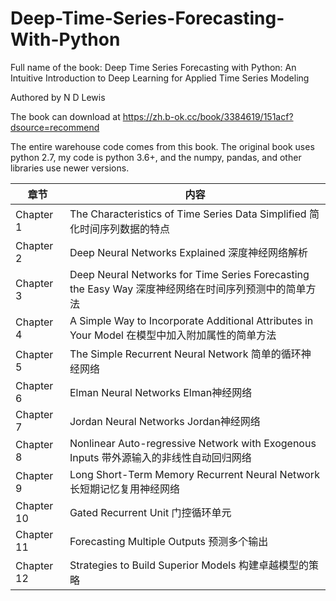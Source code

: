 # Deep-Time-Series-Forecasting-With-Python
Full name of the book: Deep Time Series Forecasting with Python: An Intuitive Introduction to Deep Learning for Applied Time Series Modeling 

Authored by N D Lewis

The book can download at https://zh.b-ok.cc/book/3384619/151acf?dsource=recommend

The entire warehouse code comes from this book.
The original book uses python 2.7, my code is python 3.6+, and the numpy, pandas, and other libraries use newer versions.

|  章节   | 内容  |
|  ----  | ----  |
|Chapter 1| The Characteristics of Time Series Data Simplified  简化时间序列数据的特点| 
|Chapter 2| Deep Neural Networks Explained  深度神经网络解析|
|Chapter 3| Deep Neural Networks for Time Series Forecasting the Easy Way  深度神经网络在时间序列预测中的简单方法|
|Chapter 4| A Simple Way to Incorporate Additional Attributes in Your Model  在模型中加入附加属性的简单方法|
|Chapter 5| The Simple Recurrent Neural Network  简单的循环神经网络|
|Chapter 6| Elman Neural Networks  Elman神经网络 |
|Chapter 7| Jordan Neural Networks  Jordan神经网络|
|Chapter 8| Nonlinear Auto-regressive Network with Exogenous Inputs  带外源输入的非线性自动回归网络|
|Chapter 9| Long Short-Term Memory Recurrent Neural Network  长短期记忆复用神经网络|
|Chapter 10| Gated Recurrent Unit  门控循环单元|
|Chapter 11| Forecasting Multiple Outputs  预测多个输出|
|Chapter 12| Strategies to Build Superior Models  构建卓越模型的策略|
